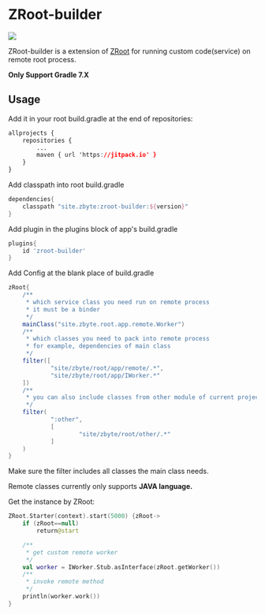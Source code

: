 # ZRoot-builder
[![](https://jitpack.io/v/site.zbyte/zroot-builder.svg)](https://jitpack.io/#site.zbyte/zroot-builder)

ZRoot-builder is a extension of [ZRoot](https://github.com/gogogoghost/ZRoot) for running custom code(service) on remote root process.

**Only Support Gradle 7.X**

## Usage

Add it in your root build.gradle at the end of repositories:

```css
allprojects {
    repositories {
        ...
        maven { url 'https://jitpack.io' }
    }
}
```

Add classpath into root build.gradle

```groovy
dependencies{
    classpath "site.zbyte:zroot-builder:${version}"
}
```

Add plugin in the plugins block of app's build.gradle

```groovy
plugins{
    id 'zroot-builder'
}
```

Add Config at the blank place of build.gradle

```groovy
zRoot{
    /**
     * which service class you need run on remote process
     * it must be a binder
     */
    mainClass("site.zbyte.root.app.remote.Worker")
    /**
     * which classes you need to pack into remote process
     * for example, dependencies of main class
     */
    filter([
            "site/zbyte/root/app/remote/.*",
            "site/zbyte/root/app/IWorker.*"
    ])
    /**
     * you can also include classes from other module of current project
     */
    filter(
            ":other",
            [
                    "site/zbyte/root/other/.*"
            ]
    )
}
```

Make sure the filter includes all classes the main class needs.

Remote classes currently only supports **JAVA language.**

Get the instance by ZRoot: 

```kotlin
ZRoot.Starter(context).start(5000) {zRoot->
    if (zRoot==null)
        return@start

    /**
     * get custom remote worker
     */
    val worker = IWorker.Stub.asInterface(zRoot.getWorker())
    /**
     * invoke remote method
     */
    println(worker.work())
}
```